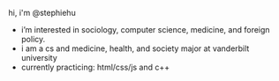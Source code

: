 hi, i'm @stephiehu
- i’m interested in sociology, computer science, medicine, and foreign policy.
- i am a cs and medicine, health, and society major at vanderbilt university
- currently practicing: html/css/js and c++

<!---
stephiehu/stephiehu is a ✨ special ✨ repository because its `README.md` (this file) appears on your GitHub profile.
You can click the Preview link to take a look at your changes.
--->
